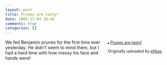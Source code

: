 ```yaml
---
layout: post
title: Prunes are tasty!
date: 2005-11-03 10:44
comments: true
categories: []
---
```

<div style="float: right; margin-left: 10px; margin-bottom: 10px;"><a title="photo sharing" href="http://www.flickr.com/photos/pfilias/59369500/"><img style="border: solid 2px #000000;" src="http://static.flickr.com/31/59369500_063788323f_m.jpg" alt="" /></a>

<span style="font-size: 0.9em; margin-top: 0px;">
<a href="http://www.flickr.com/photos/pfilias/59369500/">Prunes are tasty!</a>

Originally uploaded by <a href="http://www.flickr.com/people/pfilias/">pfilias</a>.
</span></div>
We fed Benjamin prunes for the first time ever yesterday. He didn't seem to mind them, but I had a hard time with how messy his face and hands were!
